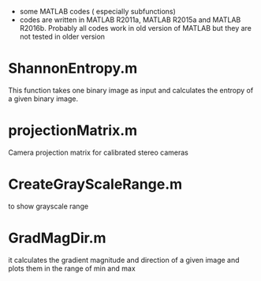* some MATLAB codes ( especially subfunctions)
* codes are written in MATLAB R2011a, MATLAB R2015a and MATLAB R2016b. Probably all codes work in old version of MATLAB but they are 
not tested in older version
# ShannonEntropy.m
This function takes one binary image as input and calculates the entropy of a given binary image.

# projectionMatrix.m
Camera projection matrix for calibrated stereo cameras

# CreateGrayScaleRange.m
to show grayscale range

# GradMagDir.m
it calculates the gradient magnitude and direction of a given image and plots them in the range of min and max

